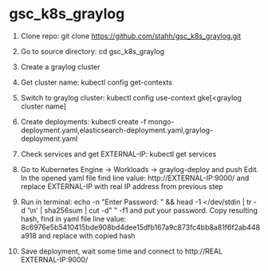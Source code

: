 # gsc_k8s_graylog

1. Clone repo: git clone https://github.com/stahh/gsc_k8s_graylog.git

2. Go to source directory: cd gsc_k8s_graylog

3. Create a graylog cluster

4. Get cluster name: kubectl config get-contexts

5. Switch to graylog cluster: kubectl config use-context gke[<graylog cluster name]

6. Create deployments:
 kubectl create -f mongo-deployment.yaml,elasticsearch-deployment.yaml,graylog-deployment.yaml
   
7. Check services and get EXTERNAL-IP: kubectl get services

8. Go to Kubernetes Engine -> Workloads -> graylog-deploy and push Edit. In the opened yaml file find line 
value: http://EXTERNAL-IP:9000/ and replace EXTERNAL-IP with real IP address from previous step
   
9. Run in terminal: echo -n "Enter Password: " && head -1 </dev/stdin | tr -d '\n' | sha256sum | cut -d" " -f1 
and put your password. Copy resulting hash, find in yaml file line value: 8c6976e5b5410415bde908bd4dee15dfb167a9c873fc4bb8a81f6f2ab448a918 and replace with copied hash
   
10. Save deployment, wait some time and connect to http://REAL EXTERNAL-IP:9000/